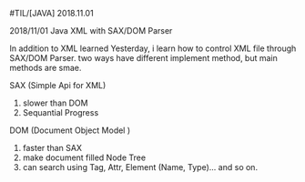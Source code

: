 
#TIL/[JAVA] 2018.11.01

2018/11/01 Java XML with SAX/DOM Parser

In addition to XML learned Yesterday, i learn how to control XML file through SAX/DOM Parser.
two ways have different implement method, but main methods are smae.

SAX (Simple Api for XML)
1. slower than DOM
2. Sequantial Progress

DOM (Document Object Model )
1. faster than SAX
2. make document filled Node Tree
3. can search using Tag, Attr, Element (Name, Type)... and so on.

